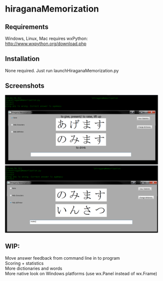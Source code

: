 hiraganaMemorization
================

Requirements
----------------
Windows, Linux, Mac requires wxPython:
http://www.wxpython.org/download.php

Installation
-------------
None required. Just run launchHiraganaMemorization.py


Screenshots
--------------
![Screenshot 0](Screenshots/S0.png?raw=true "Screenshot 0")
![Screenshot 1](Screenshots/S1.png?raw=true "Screenshot 1")

WIP:
------
Move answer feedback from command line in to program  
Scoring + statistics  
More dictionaries and words  
More native look on Windows platforms (use wx.Panel instead of wx.Frame)  